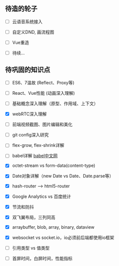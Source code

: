 ## 待造的轮子

* [ ] 云语音系统接入

* [ ] 自定义DND, 画流程图

* [ ] Vue重造

* [ ] 待续...


## 待巩固的知识点

* [ ] ES6、7温故 (Reflect、Proxy等)

* [ ] React、Vue性能 (动画深入理解)

* [ ] 基础概念深入理解（原型、作用域、上下文）

* [x] webRTC深入理解

* [ ] 前端视频截图、图片编辑和美化

* [ ] git config深入研究

* [ ] flex-grow, flex-shrink详解

* [ ] babel详解 [babel中文网](https://babeljs.cn/learn-es2015/)

* [x] octet-stream vs form-data(content-type)

* [x] Date对象详解（new Date vs Date、Date.parse等）

* [x] hash-router --> html5-router

* [x] Google Analytics vs 百度统计

* [x] 节流和防抖

* [x] 双飞翼布局，三列同高

* [x] arraybuffer, blob, array, binary, dataview

* [x] websocket vs socket.io，io必须前后端都使用io框架

* [ ] 引用类型 vs 值类型

* [ ] 首屏时间，白屏时间，性能指标